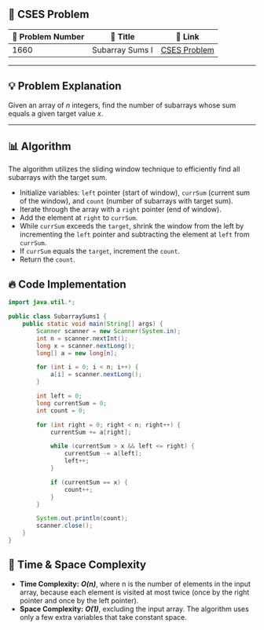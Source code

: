 ## 📝 **CSES Problem**
| 🔢 Problem Number | 📌 Title | 🔗 Link |
|------------------|--------------------------|--------------------------|
| 1660 | Subarray Sums I | [CSES Problem](https://cses.fi/problemset/task/1660) |

---

## 💡 **Problem Explanation**

Given an array of $n$ integers, find the number of subarrays whose sum equals a given target value $x$.

---

## 📊 **Algorithm**

The algorithm utilizes the sliding window technique to efficiently find all subarrays with the target sum.
*   Initialize variables: `left` pointer (start of window), `currSum` (current sum of the window), and `count` (number of subarrays with target sum).
*   Iterate through the array with a `right` pointer (end of window).
*   Add the element at `right` to `currSum`.
*   While `currSum` exceeds the `target`, shrink the window from the left by incrementing the `left` pointer and subtracting the element at `left` from `currSum`.
*   If `currSum` equals the `target`, increment the `count`.
*   Return the `count`.

## 🔥 **Code Implementation**
```java
import java.util.*;

public class SubarraySums1 {
    public static void main(String[] args) {
        Scanner scanner = new Scanner(System.in);
        int n = scanner.nextInt();
        long x = scanner.nextLong();
        long[] a = new long[n];

        for (int i = 0; i < n; i++) {
            a[i] = scanner.nextLong();
        }

        int left = 0;
        long currentSum = 0;
        int count = 0;

        for (int right = 0; right < n; right++) {
            currentSum += a[right];

            while (currentSum > x && left <= right) {
                currentSum -= a[left];
                left++;
            }

            if (currentSum == x) {
                count++;
            }
        }

        System.out.println(count);
        scanner.close();
    }
}
```

## 🚀 **Time & Space Complexity**

*   **Time Complexity:** **_O(n)_**, where n is the number of elements in the input array, because each element is visited at most twice (once by the right pointer and once by the left pointer).
*   **Space Complexity:** **_O(1)_**, excluding the input array. The algorithm uses only a few extra variables that take constant space.
